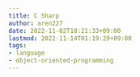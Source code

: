 ```yaml
---
title: C Sharp
author: aren227
date: 2022-11-02T18:21:33+09:00
lastmod: 2022-11-14T01:19:29+09:00
tags:
- language
- object-oriented-programming
---
```

